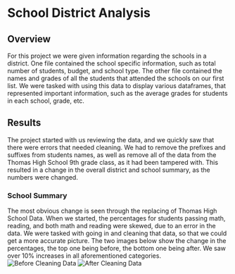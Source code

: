 # School District Analysis 
## Overview
For this project we were given information regarding the schools in a district. One file contained the school specific information, such as total number of students, budget, and school type. The other file contained the names and grades of all the students that attended the schools on our first list. We were tasked with using this data to display various dataframes, that represented important information, such as the average grades for students in each school, grade, etc. 
## Results
The project started with us reviewing the data, and we quickly saw that there were errors that needed cleaning. We had to remove the prefixes and suffixes from students names, as well as remove all of the data from the Thomas High School 9th grade class, as it had been tampered with. This resulted in a change in the overall district and school summary, as the numbers were changed. 
### School Summary
The most obvious change is seen through the replacing of Thomas High School Data. When we started, the percentages for students passing math, reading, and both math and reading were skewed, due to an error in the data. We were tasked with going in and cleaning that data, so that we could get a more accurate picture. The two images below show the change in the percentages, the top one being before, the bottom one being after. We saw over 10% increases in all aforementioned categories. 
![Before Cleaning Data](https://github.com/Greg-Finin/School_district_analysis/blob/master/Before.png)
![After Cleaning Data](https://github.com/Greg-Finin/School_district_analysis/blob/master/After.png)
